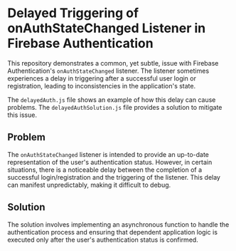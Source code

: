 # Delayed Triggering of onAuthStateChanged Listener in Firebase Authentication

This repository demonstrates a common, yet subtle, issue with Firebase Authentication's `onAuthStateChanged` listener.  The listener sometimes experiences a delay in triggering after a successful user login or registration, leading to inconsistencies in the application's state.

The `delayedAuth.js` file shows an example of how this delay can cause problems. The `delayedAuthSolution.js` file provides a solution to mitigate this issue.

## Problem

The `onAuthStateChanged` listener is intended to provide an up-to-date representation of the user's authentication status. However, in certain situations, there is a noticeable delay between the completion of a successful login/registration and the triggering of the listener.  This delay can manifest unpredictably, making it difficult to debug.

## Solution

The solution involves implementing an asynchronous function to handle the authentication process and ensuring that dependent application logic is executed only after the user's authentication status is confirmed.